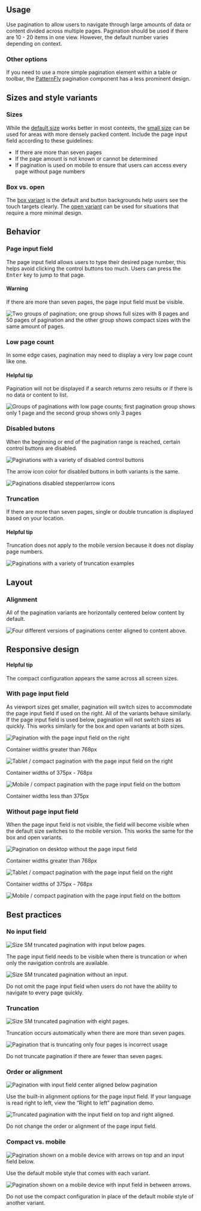## Usage

Use pagination to allow users to navigate through large amounts of data or content divided across multiple pages. Pagination should be used if there are 10 - 20 items in one view. However, the default number varies depending on context.

### Other options

If you need to use a more simple pagination element within a table or toolbar, the [PatternFly](https://www.patternfly.org/v4/components/pagination/design-guidelines/) pagination component has a less prominent design.


## Sizes and style variants

### Sizes

While the [default size](/elements/pagination/style/#default/) works better in most contexts, the [small size](/elements/pagination/style/#small/) can be used for areas with more densely packed content. Include the page input field according to these guidelines:

- If there are more than seven pages
- If the page amount is not known or cannot be determined
- If pagination is used on mobile to ensure that users can access every page without page numbers

### Box vs. open

The [box variant](/elements/pagination/style/#box-variant) is the default and button backgrounds help users see the touch targets clearly. The [open variant](/elements/pagination/style/#open-variant) can be used for situations that require a more minimal design.

## Behavior

### Page input field

The page input field allows users to type their desired page number, this helps avoid clicking the control buttons too much. Users can press the <kbd>Enter</kbd> key to jump to that page.

<rh-alert state="warning">
  <h4 slot="header">Warning</h4>
  <p>If there are more than seven pages, the page input field must be visible.</p>
</rh-alert>

<uxdot-example width-adjustment="736px">
  <img src="{{ '../pagination-guidelines-page-input-field.svg' | url }}" alt="Two groups of pagination; one group shows full sizes with 8 pages and 50 pages of pagination and the other group shows compact sizes with the same amount of pages.">
</uxdot-example>

### Low page count

In some edge cases, pagination may need to display a very low page count like one.

<rh-alert state="info">
  <h4 slot="header">Helpful tip</h4>
  <p>Pagination will not be displayed if a search returns zero results or if there is no data or content to list.</p>
</rh-alert>

<uxdot-example width-adjustment="736px">
  <img src="{{ '../pagination-guidelines-low-page-count.svg' | url }}" alt="Groups of paginations with low page counts; first pagination group shows only 1 page and the second group shows only 3 pages">
</uxdot-example>

### Disabled butons

When the beginning or end of the pagination range is reached, certain control buttons are disabled.

<uxdot-example width-adjustment="736px">
  <img src="{{ '../pagination-guidelines-disabled-buttons-1.svg' | url }}" alt="Paginations with a variety of disabled control buttons">
</uxdot-example>

The arrow icon color for disabled buttons in both variants is the same.

<uxdot-example width-adjustment="736px">
  <img src="{{ '../pagination-guidelines-disabled-buttons-2.svg' | url }}" alt="Paginations disabled stepper/arrow icons">
</uxdot-example>

### Truncation

If there are more than seven pages, single or double truncation is displayed based on your location.

<rh-alert state="info">
  <h4 slot="header">Helpful tip</h4>
  <p>Truncation does not apply to the mobile version because it does not display page numbers.</p>
</rh-alert>

<uxdot-example width-adjustment="736px">
  <img src="{{ '../pagination-guidelines-truncation.svg' | url }}" alt="Paginations with a variety of truncation examples">
</uxdot-example>


## Layout

### Alignment

All of the pagination variants are horizontally centered below content by default.

<uxdot-example width-adjustment="800px">
  <img src="{{ '../pagination-layout-alignment.svg' | url }}" alt="Four different versions of paginations center aligned to content above.">
</uxdot-example>

## Responsive design

<rh-alert state="info">
  <h4 slot="header">Helpful tip</h4>
  <p>The compact configuration appears the same across all screen sizes.</p>
</rh-alert>

### With page input field

As viewport sizes get smaller, pagination will switch sizes to accommodate the page input field if used on the right. All of the variants behave similarly. If the page input field is used below, pagination will not switch sizes as quickly. This works similarly for the box and open variants at both sizes.

<uxdot-example width-adjustment="1140px" variant="full" alignment="left" no-border>
  <img src="{{ '../pagination-guidelines-responsive-with-pif-desktop.svg' | url }}" alt="Pagination with the page input field on the right">
</uxdot-example>

Container widths greater than 768px

<uxdot-example width-adjustment="576px" variant="full" alignment="left" no-border>
  <img src="{{ '../pagination-guidelines-responsive-with-pif-tablet.svg' | url }}" alt="Tablet / compact pagination with the page input field on the right">
</uxdot-example>

Container widths of 375px - 768px

<uxdot-example width-adjustment="360px" variant="full" alignment="left" no-border>
  <img src="{{ '../pagination-guidelines-responsive-with-pif-mobile.svg' | url }}" alt="Mobile / compact pagination with the page input field on the bottom">
</uxdot-example>

Container widths less than 375px

### Without page input field

When the page input field is not visible, the field will become visible when the default size switches to the mobile version. This works the same for the box and open variants.

<uxdot-example width-adjustment="1140px" variant="full" alignment="left" no-border>
  <img src="{{ '../pagination-guidelines-responsive-no-pif-desktop.svg' | url }}" alt="Pagination on desktop without the page input field">
</uxdot-example>

Container widths greater than 768px

<uxdot-example width-adjustment="576px" variant="full" alignment="left" no-border>
  <img src="{{ '../pagination-guidelines-responsive-no-pif-tablet.svg' | url }}" alt="Tablet / compact pagination with the page input field on the right">
</uxdot-example>

Container widths of 375px - 768px

<uxdot-example width-adjustment="360px" variant="full" alignment="left" no-border>
  <img src="{{ '../pagination-guidelines-responsive-no-pif-mobile.svg' | url }}" alt="Mobile / compact pagination with the page input field on the bottom">
</uxdot-example>


## Best practices

### No input field

<div class="grid sm-two-columns">
  <uxdot-best-practice variant="do">
    <uxdot-example slot="image" width-adjustment="372px">
      <img src="{{ '../pagination-guidelines-best-practices-1-do.svg' | url }}" alt="Size SM truncated pagination with input below pages.">
    </uxdot-example>
    <p>The page input field needs to be visible when there is truncation or when only the navigation controls are available.</p>
  </uxdot-best-practice>
  <uxdot-best-practice variant="dont">
    <uxdot-example slot="image" width-adjustment="372px">
      <img src="../pagination-guidelines-best-practices-1-dont.svg" alt="Size SM truncated pagination without an input.">
    </uxdot-example>
    <p>Do not omit the page input field when users do not have the ability to navigate to every page quickly.</p>
  </uxdot-best-practice>
</div>

### Truncation

<div class="grid sm-two-columns">
  <uxdot-best-practice variant="do">
    <uxdot-example slot="image" width-adjustment="372px">
      <img src="{{ '../pagination-guidelines-best-practices-2-do.svg' | url }}" alt="Size SM truncated pagination with eight pages.">
    </uxdot-example>
    <p>Truncation occurs automatically when there are more than seven pages.</p>
  </uxdot-best-practice>
  <uxdot-best-practice variant="dont">
    <uxdot-example slot="image" width-adjustment="270px">
      <img src="../pagination-guidelines-best-practices-2-dont.svg" alt="Pagination that is truncating only four pages is incorrect usage">
    </uxdot-example>
    <p>Do not truncate pagination if there are fewer than seven pages.</p>
  </uxdot-best-practice>
</div>


### Order or alignment

<div class="grid sm-two-columns">
  <uxdot-best-practice variant="do">
    <uxdot-example slot="image" width-adjustment="372px">
      <img src="{{ '../pagination-guidelines-best-practices-3-do.svg' | url }}" alt="Pagination with input field center aligned below pagination">
    </uxdot-example>
    <p>Use the built-in alignment options for the page input field. If your language is read right to left, view the “Right to left” pagination demo.</p>
  </uxdot-best-practice>
  <uxdot-best-practice variant="dont">
    <uxdot-example slot="image" width-adjustment="372px">
      <img src="../pagination-guidelines-best-practices-3-dont.svg" alt="Truncated pagination with the input field on top and right aligned.">
    </uxdot-example>
    <p>Do not change the order or alignment of the page input field.</p>
  </uxdot-best-practice>
</div>


### Compact vs. mobile

<div class="grid sm-two-columns compact-vs-mobile">
  <uxdot-best-practice variant="do">
    <uxdot-example slot="image" width-adjustment="393px">
      <img src="{{ '../pagination-guidelines-best-practices-4-do.svg' | url }}" alt="Pagination shown on a mobile device with arrows on top and an input field below.">
    </uxdot-example>
    <p>Use the default mobile style that comes with each variant.</p>
  </uxdot-best-practice>
  <uxdot-best-practice variant="dont">
    <uxdot-example slot="image" width-adjustment="393px">
      <img src="../pagination-guidelines-best-practices-4-dont.svg" alt="Pagination shown on a mobile device with input field in between arrows.">
    </uxdot-example>
    <p>Do not use the compact configuration in place of the default mobile style of another variant.</p>
  </uxdot-best-practice>
</div>

<style>
  .compact-vs-mobile ::part(container) {
    padding-block-start: 0;
  }
</style>